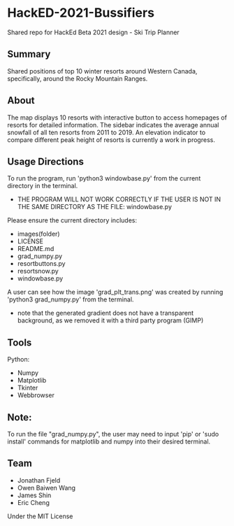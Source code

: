 # HackED-2021-Bussifiers

Shared repo for HackEd Beta 2021 design - Ski Trip Planner

## Summary

Shared positions of top 10 winter resorts around Western Canada, specifically, around the Rocky Mountain Ranges.

## About

The map displays 10 resorts with interactive button to access homepages of resorts for detailed information. The sidebar indicates the average annual snowfall of all ten resorts from 2011 to 2019. An elevation indicator to compare different peak height of resorts is currently a work in progress.  

## Usage Directions

To run the program, run 'python3 windowbase.py' from the current directory in the terminal.
- THE PROGRAM WILL NOT WORK CORRECTLY IF THE USER IS NOT IN THE SAME DIRECTORY AS THE FILE: windowbase.py

Please ensure the current directory includes:
- images(folder)
- LICENSE
- README.md
- grad_numpy.py
- resortbuttons.py
- resortsnow.py
- windowbase.py

A user can see how the image 'grad_plt_trans.png' was created by running 'python3 grad_numpy.py' from the terminal.
- note that the generated gradient does not have a transparent background, as we removed it with a third party program (GIMP)

## Tools

Python:
- Numpy
- Matplotlib
- Tkinter
- Webbrowser

## Note:

To run the file "grad_numpy.py", the user may need to input 'pip' or 'sudo install' commands for matplotlib and numpy into their desired terminal.

## Team

- Jonathan Fjeld
- Owen Baiwen Wang
- James Shin
- Eric Cheng


Under the MIT License
